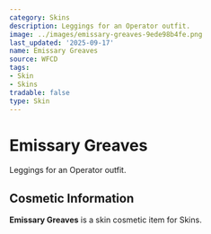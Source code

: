 ```yaml
---
category: Skins
description: Leggings for an Operator outfit.
image: ../images/emissary-greaves-9ede98b4fe.png
last_updated: '2025-09-17'
name: Emissary Greaves
source: WFCD
tags:
- Skin
- Skins
tradable: false
type: Skin
---
```


# Emissary Greaves

Leggings for an Operator outfit.

## Cosmetic Information

**Emissary Greaves** is a skin cosmetic item for Skins.

